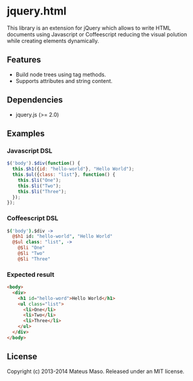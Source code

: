 jquery.html
===========

This library is an extension for jQuery which allows to write HTML documents using Javascript or Coffeescript reducing the visual polution while creating elements dynamically.

## Features

* Build node trees using tag methods.
* Supports attributes and string content.

## Dependencies

* jquery.js (>= 2.0)

## Examples

### Javascript DSL

```javascript
$('body').$div(function() {
  this.$h1({id: "hello-world"}, "Hello World");
  this.$ul({class: "list"}, function() {
    this.$li("One");
    this.$li("Two");
    this.$li("Three");
  });
});
```

### Coffeescript DSL

```coffeescript
$('body').$div ->
  @$h1 id: "hello-world", "Hello World"
  @$ul class: "list", ->
    @$li "One"
    @$li "Two"
    @$li "Three"
```

### Expected result

```html
<body>
  <div>
    <h1 id="hello-word">Hello World</h1>
    <ul class="list">
      <li>One</li>
      <li>Two</li>
      <li>Three</li>
    </ul>
  </div>
</body>
```

## License

Copyright (c) 2013-2014 Mateus Maso. Released under an MIT license.
